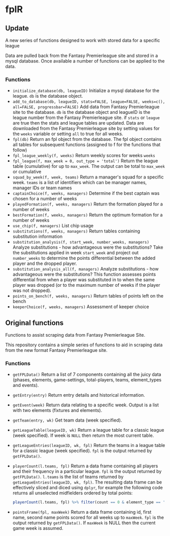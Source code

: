 # fplR

## Update

A new series of functions designed to work with stored data for a specific league

Data are pulled back from the Fantasy Premierleague site and stored in a mysql database.  Once available a number of functions can be applied to the data.

### Functions
*  `initialize_database(db, leagueID)` Initialize a mysql database for the league.  `db` is the database object.
*  `add_to_database(db, leagueID, stats=FALSE, league=FALSE, weeks=c(), all=FALSE, progressbar=FALSE)` Add data from Fantasy Premierleague site to the database.  `db` is the database object and leagueID is the league number from the Fantasy Premierleague site.  if `stats` or `league` are true then the stats and league tables are updated.  Data are downloaded from the Fantasy Premierleague site by setting values for the `weeks` variable or setting `all` to true for all weeks.
*  `fpl(db)` Return an fpl object from the database.  The fpl object contains all tables for subsequent functions (assigned to f for the functions that follow)
*  `fpl_league_weekly(f, weeks)` Return weekly scores for weeks `weeks`
*  `fpl_league(f, max_week = 0, out_type = 'total')` Return the league table (cumulative) for up to `max_week`.  The output can be total to `max_week` or cumulative
*  `squad_by_week(f, week, teams)` Return a manager's squad for a specific week.  `teams` is a list of identifiers which can be manager names, manager IDs or team names
*  `captainChoice(f, weeks, managers)` Determine if the best captain was chosen for a number of weeks
*  `playedFormation(f, weeks, managers)` Return the formation played for a number of weeks
*  `bestFormation(f, weeks, managers)`  Return the optimum formation for a number of weeks
*  `use_chip(f, managers)` List chip usage
*  `substitutions(f, weeks, managers)` Return tables containing substitution information
*  `substitution_analysis(f, start_week, number_weeks, managers)` Analyze substitutions - how advantageous were the substitutions?  Take the substitutions applied in week `start_week` and project out `number_weeks` to determine the points differential between the added player and the dropped player.
*  `substitution_analysis_all(f, managers)` Analyze substitutions - how advantageous were the substitutions?  This function assesses points differential from when a player was substituted in to when the same player was dropped (or to the maximum number of weeks if the player was not dropped).
*  `points_on_bench(f, weeks, managers)` Return tables of points left on the bench
*  `keeperChoice(f, weeks, managers)` Assessment of keeper choice

## Original functions

Functions to assist scraping data from Fantasy Premierleague Site.

This repository contains a simple series of functions to aid in scraping data from the new format Fantasy Premierleague site.  

### Functions
*  `getFPLData()` Return a list of 7 components containing all the juicy data (phases, elements, game-settings, total-players, teams, element_types and events).
*  `getEntry(entry)` Return entry details and historical information.
*  `getEvent(week)` Return data relating to a specific week.  Output is a list with two elements (fixtures and elements).
*  `getTeam(entry, wk)` Get team data (week specified).
*  `getLeagueTable(leagueID, wk)` Return a league table for a classic league (week specified).  If week is `NULL` then return the most current table.
*  `getLeagueEntries(leagueID, wk, fpl)` Return the teams in a league table for a classic league (week specified).  `fpl` is the output returned by `getFPLData()`.
*  `playerCount(l.teams, fpl)` Return a data frame containing all players and their frequency in a particular league.  `fpl` is the output returned by `getFPLData()`.  `l.teams` is the list of teams returned by `getLeagueEntries(leagueID, wk, fpl)`.  The resulting data frame can be effectively sliced and diced using `dplyr`, for example the following code returns all unselected midfielders ordered by total points:

    ```r
    playerCount(l.teams, fpl) %>% filter(count == 0 & element_type == 'MID') %>% arrange(-total_points)
    ```
*  `pointsFrame(fpl, maxWeek)` Return a data frame containing id, first name, second name points scored for all weeks up to `maxWeek`.  `fpl` is the output returned by `getFPLData()`.  If `maxWeek` is NULL then the current game week is assumed.
